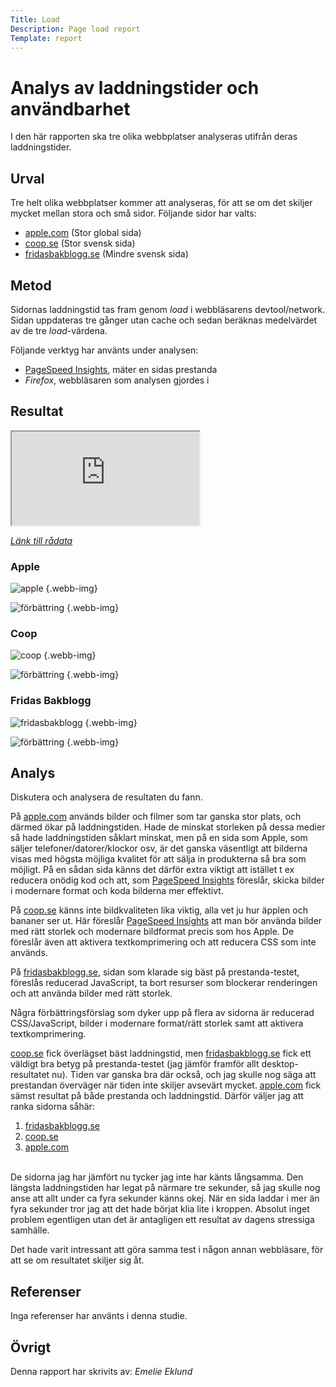 ```yaml
---
Title: Load
Description: Page load report
Template: report
---
```


Analys av laddningstider och användbarhet
=========================================

I den här rapporten ska tre olika webbplatser analyseras utifrån deras laddningstider.

Urval
-----------------------

Tre helt olika webbplatser kommer att analyseras, för att se om det skiljer mycket mellan stora och små sidor. Följande sidor har valts:

- <a href="https://apple.com" target="_blank" aria-label="Gå till apple.com">apple.com</a> (Stor global sida)
- <a href="https://coop.se" target="_blank" aria-label="Gå till coop.se">coop.se</a> (Stor svensk sida)
- <a href="https://fridasbakblogg.se" target="_blank" aria-label="Gå till fridasbakblogg.se">fridasbakblogg.se</a> (Mindre svensk sida)

Metod
-----------------------

Sidornas laddningstid tas fram genom <i>load</i> i webbläsarens devtool/network. Sidan uppdateras tre gånger utan cache och sedan beräknas medelvärdet av de tre <i>load</i>-värdena.

Följande verktyg har använts under analysen:

- <a href="https://pagespeed.web.dev/" target="_blank" aria-label="Gå till PageSpeed Insights">PageSpeed Insights</a>, mäter en sidas prestanda
- <i>Firefox</i>, webbläsaren som analysen gjordes i

Resultat
-----------------------

<iframe src="https://docs.google.com/spreadsheets/d/e/2PACX-1vSaXDPPelxVNFnexRH6FSZrBm4PEoMiv8U0MsgYISa17i2SdB5xr2ldqXL04aAISwyAj9gPokRGEB5L/pubhtml?gid=0&amp;single=true&amp;widget=true&amp;headers=false" class="sheet" title="Statistik"></iframe>

<a href="https://docs.google.com/spreadsheets/d/1YwWFPrBpnt6B-cJD8avu7UPTF120QjOrtcK8cpFTBTI/edit?usp=sharing" target="_blank" aria-label="Länk till rådata"><i>Länk till rådata</i></a>

<h3>Apple</h3>

![apple](../assets/img/apple.png) {.webb-img}

![förbättring](../assets/img/improve_apple.png) {.webb-img}

<h3>Coop</h3>

![coop](../assets/img/coop.png) {.webb-img}

![förbättring](../assets/img/improve_coop.png) {.webb-img}

<h3>Fridas Bakblogg</h3>

![fridasbakblogg](../assets/img/fridasbakblogg.png) {.webb-img}

![förbättring](../assets/img/improve_fbb.png) {.webb-img}

Analys
-----------------------

Diskutera och analysera de resultaten du fann.

På <a href="https://apple.com" target="_blank" aria-label="Gå till apple.com">apple.com</a> används bilder och filmer som tar ganska stor plats, och därmed ökar på laddningstiden. Hade de minskat storleken på dessa medier så hade laddningstiden såklart minskat, men på en sida som Apple, som säljer telefoner/datorer/klockor osv, är det ganska väsentligt att bilderna visas med högsta möjliga kvalitet för att sälja in produkterna så bra som möjligt. På en sådan sida känns det därför extra viktigt att istället t ex reducera onödig kod och att, som <a href="https://pagespeed.web.dev/" target="_blank">PageSpeed Insights</a> föreslår, skicka bilder i modernare format och koda bilderna mer effektivt.

På <a href="https://coop.se" target="_blank" aria-label="Gå till coop.se">coop.se</a> känns inte bildkvaliteten lika viktig, alla vet ju hur äpplen och bananer ser ut. Här föreslår <a href="https://pagespeed.web.dev/" target="_blank">PageSpeed Insights</a> att man bör använda bilder med rätt storlek och modernare bildformat precis som hos Apple. De föreslår även att aktivera textkomprimering och att reducera CSS som inte används.

På <a href="https://fridasbakblogg.se" target="_blank" aria-label="Gå till fridasbakblogg.se">fridasbakblogg.se</a>, sidan som klarade sig bäst på prestanda-testet, föreslås reducerad JavaScript, ta bort resurser som blockerar renderingen och att använda bilder med rätt storlek.

Några förbättringsförslag som dyker upp på flera av sidorna är reducerad CSS/JavaScript, bilder i modernare format/rätt storlek samt att aktivera textkomprimering.

<a href="https://coop.se" target="_blank" aria-label="Gå till coop.se">coop.se</a> fick överlägset bäst laddningstid, men <a href="https://fridasbakblogg.se" target="_blank" aria-label="Gå till fridasbakblogg.se">fridasbakblogg.se</a> fick ett väldigt bra betyg på prestanda-testet (jag jämför framför allt desktop-resultatet nu). Tiden var ganska bra där också, och jag skulle nog säga att prestandan överväger när tiden inte skiljer avsevärt mycket. <a href="https://apple.com" target="_blank" aria-label="Gå till apple.com">apple.com</a> fick sämst resultat på både prestanda och laddningstid. Därför väljer jag att ranka sidorna såhär:

1. <a href="https://fridasbakblogg.se" target="_blank" aria-label="Gå till fridasbakblogg.se">fridasbakblogg.se</a>
2. <a href="https://coop.se" target="_blank" aria-label="Gå till coop.se">coop.se</a>
3. <a href="https://apple.com" target="_blank" aria-label="Gå till apple.com">apple.com</a>

<br>
De sidorna jag har jämfört nu tycker jag inte har känts långsamma. Den längsta laddningstiden har legat på närmare tre sekunder, så jag skulle nog anse att allt under ca fyra sekunder känns okej. När en sida laddar i mer än fyra sekunder tror jag att det hade börjat klia lite i kroppen. Absolut inget problem egentligen utan det är antagligen ett resultat av dagens stressiga samhälle.

Det hade varit intressant att göra samma test i någon annan webbläsare, för att se om resultatet skiljer sig åt.

Referenser
-----------------------

Inga referenser har använts i denna studie.

Övrigt
-----------------------

Denna rapport har skrivits av: <i>Emelie Eklund</i>
